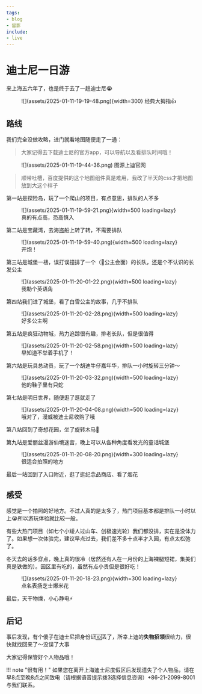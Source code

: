 ```yaml
---
tags:
- blog
- 留影
include:
- live
---
```


# 迪士尼一日游

来上海五六年了，也是终于去了一趟迪士尼😭


<figure markdown>
![](assets/2025-01-11-19-19-48.png){width=300}
<figurecaption>经典大拇指👍</figurecaption>
</figure>


## 路线

我们完全没做攻略，进门就看地图随便走了一通：
> 大家记得去下载迪士尼的官方app，可以导航以及看排队时间哦！

<figure markdown>
![](assets/2025-01-11-19-44-36.png)
<figurecaption>图源上迪官网</figurecaption>
</figure>

> 顺带吐槽，百度提供的这个地图组件真是难用，我改了半天的css才把地图放到大这个样子

第一站是探险岛，玩了一个爬山的项目，有点意思，排队的人不多

<figure markdown>
![](assets/2025-01-11-19-59-21.png){width=500 loading=lazy}
<figurecaption>真的有点高，恐高慎入</figurecaption>
</figure>
第二站是宝藏湾，去海盗船上转了转，不需要排队

<figure markdown>
![](assets/2025-01-11-19-59-40.png){width=500 loading=lazy}
<figurecaption>开炮！</figurecaption>
</figure>
第三站是城堡一楼，误打误撞排了一个（👸公主会面）的长队，还是个不认识的长发公主

<figure markdown>
![](assets/2025-01-11-20-01-22.png){width=500 loading=lazy}
<figurecaption>我勒个英语角</figurecaption>
</figure>
第四站我们进了城堡，看了白雪公主的故事，几乎不排队

<figure markdown>
![](assets/2025-01-11-20-02-28.png){width=500 loading=lazy}
<figurecaption>好多公主啊</figurecaption>
</figure>
第五站是疯狂动物城，热力追踪很有趣，排老长队，但是很值得

<figure markdown>
![](assets/2025-01-11-20-02-58.png){width=500 loading=lazy}
<figurecaption>早知道不举着手机了！</figurecaption>
</figure>
第六站是玩具总动员，玩了一个胡迪牛仔嘉年华，排队一小时旋转三分钟～

<figure markdown>
![](assets/2025-01-11-20-03-32.png){width=500 loading=lazy}
<figurecaption>他的鞋子里有只蛇</figurecaption>
</figure>
第七站是明日世界，随便逛了逛就走了

<figure markdown>
![](assets/2025-01-11-20-04-08.png){width=500 loading=lazy}
<figurecaption>哦对了，漫威被迪士尼收购了哦</figurecaption>
</figure>
第八站回到了奇想花园，坐了旋转木马🎠

<div style="width: 70%; margin: auto;">
<live-photo-element src="../assets/2025-01-11-20-05-37.png" caption="比心🫰">
</live-photo-element>
</div>

第九站是爱丽丝漫游仙境迷宫，晚上可以从各种角度看发光的童话城堡

<figure markdown>
![](assets/2025-01-11-20-08-20.png){width=300 loading=lazy}
<figurecaption>很适合拍照的地方</figurecaption>
</figure>
最后一站回到了入口附近，逛了逛纪念品商店、看了烟花

<div style="width: 70%; margin: auto;">
<live-photo-element src="../assets/2025-01-11-18-58-08.png" caption="龇牙咧嘴的俩人">
</live-photo-element>
</div>

<div style="width: 70%; margin: auto;">
<live-photo-element src="../assets/2025-01-11-20-11-47.png" caption="天女散花真的很好看">
</live-photo-element>
</div>

## 感受
感觉是一个拍照的好地方。不过人真的是太多了，热门项目基本都是排队一小时以上😭所以游玩体验就比较一般。

有些大热门项目（如七个小矮人过山车、创极速光轮）我们都没排，实在是没体力了。如果想一次体验完，建议早点过去，我们差不多十点半才入园，有点太松弛了。

冬天去的话多穿点，晚上真的很冷（居然还有人在一月份的上海裸腿短裙，集美们真是铁做的）。园区里有吃的，虽然有点小贵但是很好吃！

<figure markdown>
![](assets/2025-01-11-20-18-23.png){width=300 loading=lazy}
<figurecaption>点名表扬芝士爆米花</figurecaption>
</figure>
最后，天干物燥，小心静电⚡️

## 后记

事后发现，有个傻子在迪士尼把身份证🆔丢了，所幸上迪的**失物招领**很给力，很快就找回来了～没误了大事

大家记得保管好个人物品哦！

!!! note "很有用！"
    如果您在离开上海迪士尼度假区后发现遗失了个人物品，请在早8点至晚8点之间致电（请根据语音提示拨3选择信息咨询）+86-21-2099-8001与我们联系。
